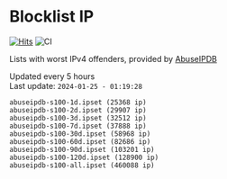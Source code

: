 # Blocklist IP

[![Hits](https://hits.seeyoufarm.com/api/count/incr/badge.svg?url=https%3A%2F%2Fgithub.com%2Fborestad%2Fblocklist-ip%2F&count_bg=%2379C83D&title_bg=%23555555&icon=&icon_color=%23E7E7E7&title=hits&edge_flat=false)](https://hits.seeyoufarm.com)  ![CI](https://img.shields.io/github/workflow/status/borestad/blocklist-ip/CI?style=flat-square)

Lists with worst IPv4 offenders, provided by [AbuseIPDB](https://www.abuseipdb.com/)

<!-- FOOTER-PLACEHOLDER -->
Updated every 5 hours<br>
Last update: `2024-01-25 - 01:19:28`
```
abuseipdb-s100-1d.ipset (25368 ip)
abuseipdb-s100-2d.ipset (29907 ip)
abuseipdb-s100-3d.ipset (32512 ip)
abuseipdb-s100-7d.ipset (37888 ip)
abuseipdb-s100-30d.ipset (58968 ip)
abuseipdb-s100-60d.ipset (82686 ip)
abuseipdb-s100-90d.ipset (103201 ip)
abuseipdb-s100-120d.ipset (128900 ip)
abuseipdb-s100-all.ipset (460088 ip)
```
